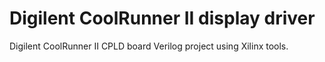 # Digilent CoolRunner II display driver
Digilent CoolRunner II CPLD board Verilog project using Xilinx tools.
